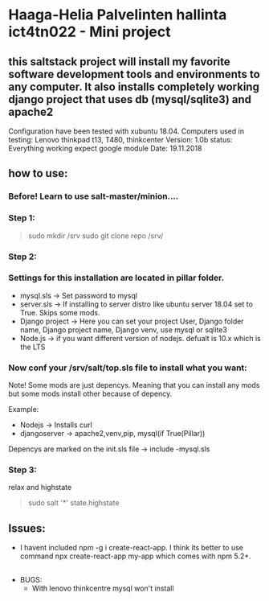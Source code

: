 # Haaga-Helia Palvelinten hallinta ict4tn022 - Mini project

## this saltstack project will install my favorite software development tools and environments to any computer. It also installs completely working django project that uses db (mysql/sqlite3) and apache2

Configuration have been tested with xubuntu 18.04. 
Computers used in testing: Lenovo thinkpad t13, T480, thinkcenter
Version: 1.0b
status: Everything working expect google module
Date: 19.11.2018

## how to use:

### Before! Learn to use salt-master/minion....

### Step 1:

>sudo mkdir /srv
>sudo git clone repo /srv/ 

### Step 2: 

### Settings for this installation are located in pillar folder.
- mysql.sls -> Set password to mysql
- server.sls -> If installing to server distro like ubuntu server 18.04 set to True. Skips some mods.
- Django project -> Here you can set your project User, Django folder name, Django project name, Django venv, use mysql or sqlite3
- Node.js -> if you want different version of nodejs. defualt is 10.x which is the LTS

### Now conf your /srv/salt/top.sls file to install what you want:
Note! Some mods are just depencys. Meaning that you can install any mods but some mods install other because of depency.

Example:
- Nodejs -> Installs curl
- djangoserver -> apache2,venv,pip, mysql(if True(Pillar))

Depencys are marked on the init.sls file -> include -mysql.sls

### Step 3:
relax and highstate
> sudo salt '*' state.highstate


## Issues:





- I havent included npm -g i create-react-app. I think its better to use command npx create-react-app my-app which comes with npm 5.2+. 

##
- BUGS:
  - With lenovo thinkcentre mysql won't install
